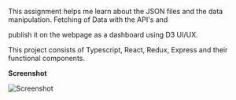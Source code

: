 This assignment helps me learn about the JSON files 
and the data manipulation. 
Fetching of Data with the API's and 

publish it on the webpage as a dashboard using D3 UI/UX.

This project consists of Typescript, React, Redux, Express and their functional components.

**Screenshot**

![Screenshot](https://github.com/Gauravk04/Skygeni-Assignment/assets/121782880/604e31bb-f8a6-4db5-a6b5-10d215df8cf1)
